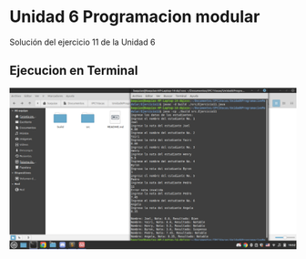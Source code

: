 # Unidad 6 Programacion modular
Solución del ejercicio 11 de la Unidad 6

## Ejecucion en Terminal

![Terminal](img.png)
